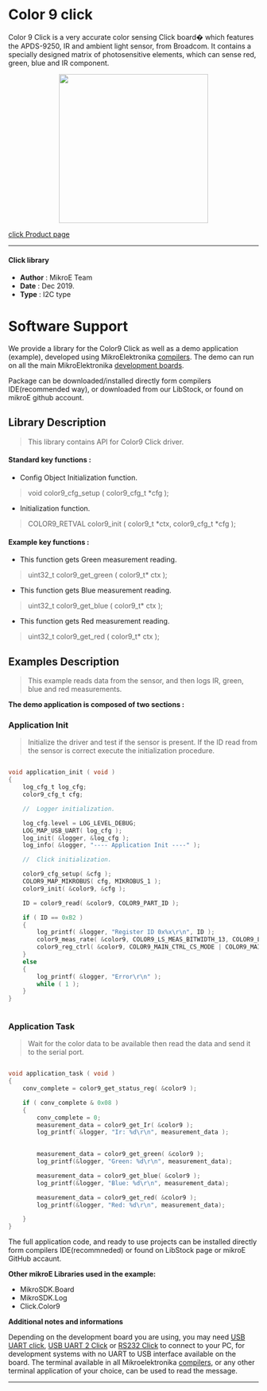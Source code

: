 # Color 9 click

Color 9 Click is a very accurate color sensing Click board� which features the
APDS-9250, IR and ambient light sensor, from Broadcom. It contains a specially 
designed matrix of photosensitive elements, which can sense red, green,
blue and IR component.

<p align="center">
  <img src="https://download.mikroe.com/images/click_for_ide/color9_click.png" height=300px>
</p>

[click Product page](https://www.mikroe.com/color-9-click)

---


#### Click library 

- **Author**        : MikroE Team
- **Date**          : Dec 2019.
- **Type**          : I2C type


# Software Support

We provide a library for the Color9 Click 
as well as a demo application (example), developed using MikroElektronika 
[compilers](https://shop.mikroe.com/compilers). 
The demo can run on all the main MikroElektronika [development boards](https://shop.mikroe.com/development-boards).

Package can be downloaded/installed directly form compilers IDE(recommended way), or downloaded from our LibStock, or found on mikroE github account. 

## Library Description

> This library contains API for Color9 Click driver.

#### Standard key functions :

- Config Object Initialization function.
> void color9_cfg_setup ( color9_cfg_t *cfg ); 
 
- Initialization function.
> COLOR9_RETVAL color9_init ( color9_t *ctx, color9_cfg_t *cfg );

#### Example key functions :

- This function gets Green measurement reading.
> uint32_t color9_get_green ( color9_t* ctx );
 
- This function gets Blue measurement reading.
> uint32_t color9_get_blue ( color9_t* ctx );

- This function gets Red measurement reading.
> uint32_t color9_get_red ( color9_t* ctx );

## Examples Description
 
> This example reads data from the sensor, and then logs IR, green, blue and red 
> measurements.


**The demo application is composed of two sections :**

### Application Init 

> Initialize the driver and test if the sensor is
> present. If the ID read from the sensor is correct
> execute the initialization procedure.


```c

void application_init ( void )
{
    log_cfg_t log_cfg;
    color9_cfg_t cfg;

    //  Logger initialization.

    log_cfg.level = LOG_LEVEL_DEBUG;
    LOG_MAP_USB_UART( log_cfg );
    log_init( &logger, &log_cfg );
    log_info( &logger, "---- Application Init ----" );

    //  Click initialization.

    color9_cfg_setup( &cfg );
    COLOR9_MAP_MIKROBUS( cfg, MIKROBUS_1 );
    color9_init( &color9, &cfg );

    ID = color9_read( &color9, COLOR9_PART_ID );

    if ( ID == 0xB2 )
    {
        log_printf( &logger, "Register ID 0x%x\r\n", ID );
        color9_meas_rate( &color9, COLOR9_LS_MEAS_BITWIDTH_13, COLOR9_LS_MEAS_RATE_1000ms );
        color9_reg_ctrl( &color9, COLOR9_MAIN_CTRL_CS_MODE | COLOR9_MAIN_CTRL_LS_EN );
    }
    else
    {
        log_printf( &logger, "Error\r\n" );
        while ( 1 );
    }
}
  
```

### Application Task

> Wait for the color data to be available then read the data
> and send it to the serial port.


```c

void application_task ( void )
{
    conv_complete = color9_get_status_reg( &color9 );

    if ( conv_complete & 0x08 )
    {
        conv_complete = 0;
        measurement_data = color9_get_Ir( &color9 );
        log_printf( &logger, "Ir: %d\r\n", measurement_data );

        
        measurement_data = color9_get_green( &color9 );
        log_printf(&logger, "Green: %d\r\n", measurement_data);

        measurement_data = color9_get_blue( &color9 );
        log_printf(&logger, "Blue: %d\r\n", measurement_data);

        measurement_data = color9_get_red( &color9 );
        log_printf(&logger, "Red: %d\r\n", measurement_data);

    }
}  

```

The full application code, and ready to use projects can be  installed directly form compilers IDE(recommneded) or found on LibStock page or mikroE GitHub accaunt.

**Other mikroE Libraries used in the example:** 

- MikroSDK.Board
- MikroSDK.Log
- Click.Color9

**Additional notes and informations**

Depending on the development board you are using, you may need 
[USB UART click](https://shop.mikroe.com/usb-uart-click), 
[USB UART 2 Click](https://shop.mikroe.com/usb-uart-2-click) or 
[RS232 Click](https://shop.mikroe.com/rs232-click) to connect to your PC, for 
development systems with no UART to USB interface available on the board. The 
terminal available in all Mikroelektronika 
[compilers](https://shop.mikroe.com/compilers), or any other terminal application 
of your choice, can be used to read the message.



---